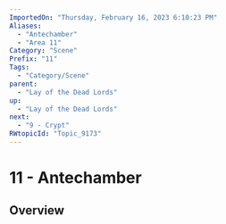```yaml
---
ImportedOn: "Thursday, February 16, 2023 6:10:23 PM"
Aliases:
  - "Antechamber"
  - "Area 11"
Category: "Scene"
Prefix: "11"
Tags:
  - "Category/Scene"
parent:
  - "Lay of the Dead Lords"
up:
  - "Lay of the Dead Lords"
next:
  - "9 - Crypt"
RWtopicId: "Topic_9173"
---
```

# 11 - Antechamber
## Overview
